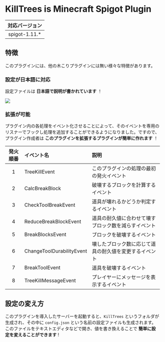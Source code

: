 # __KillTrees__ is Minecraft Spigot Plugin

| 対応バージョン |
| :------------: |
| spigot-1.11.*  |

## 特徴

このプラグインには、他の木こりプラグインには無い様々な特徴があります。

### 設定が日本語に対応

設定ファイルは __日本語で説明が書かれています__ ！

![](https://www.evernote.com/l/As3uv_Aubo5Jdqdq-99hLxNo1cVsDQ5PofcB/image.png)


### 拡張が可能

プラグイン内の各処理をイベント化させることによって、そのイベントを専用のリスナーでフックし処理を追加することができるようになりました。ですので、プラグイン作成者は __このプラグインを拡張するプラグインが簡単に作れます__ ！

| 発火順番 | イベント名                | 説明                                                   |
| :------: | :------------------------ | :----------------------------------------------------- |
|     1    | TreeKillEvent             | このプラグインの処理の最初の発火イベント               |
|     2    | CalcBreakBlock            | 破壊するブロックを計算するイベント                     |
|     3    | CheckToolBreakEvent       | 道具が壊れるかどうか判定するイベント                   |
|     4    | ReduceBreakBlockEvent     | 道具の耐久値に合わせて壊すブロック数を減らすイベント   |
|     5    | BreakBlocksEvent          | ブロックを破壊するイベント                             |
|     6    | ChangeToolDurabilityEvent | 壊したブロック数に応じて道具の耐久値を変更するイベント |
|     7    | BreakToolEvent            | 道具を破壊するイベント                                 |
|     8    | TreeKillMessageEvent      | プレイヤーにメッセージを表示するイベント               |

## 設定の変え方

このプラグインを導入したサーバーを起動すると、`KillTrees` というフォルダが生成され、その中に `config.json` という名前の設定ファイルも生成されます。このファイルをテキストエディタなどで開き、値を書き換えることで __簡単に設定を変えることができます__ !
